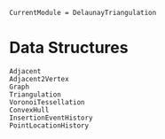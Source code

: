 ```@meta 
CurrentModule = DelaunayTriangulation
```

# Data Structures 

```@docs 
Adjacent
Adjacent2Vertex
Graph
Triangulation
VoronoiTessellation
ConvexHull
InsertionEventHistory
PointLocationHistory
```